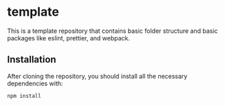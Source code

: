 # template

This is a template repository that contains basic folder structure and basic packages like eslint, prettier, and webpack.

## Installation

After cloning the repository, you should install all the necessary dependencies with:

`npm install`
